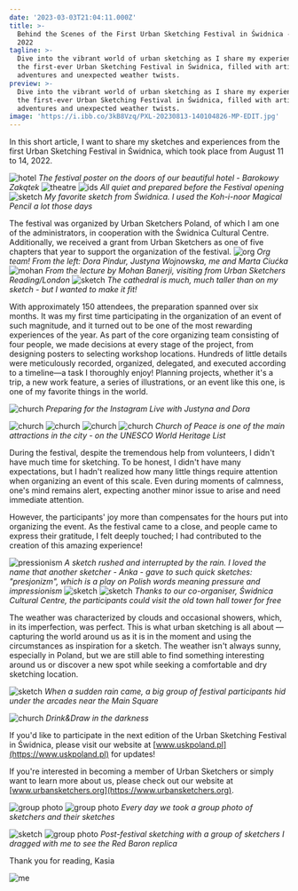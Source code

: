 ```yaml
---
date: '2023-03-03T21:04:11.000Z'
title: >-
  Behind the Scenes of the First Urban Sketching Festival in Świdnica - August
  2022
tagline: >-
  Dive into the vibrant world of urban sketching as I share my experiences from
  the first-ever Urban Sketching Festival in Świdnica, filled with artistic
  adventures and unexpected weather twists.
preview: >-
  Dive into the vibrant world of urban sketching as I share my experiences from
  the first-ever Urban Sketching Festival in Świdnica, filled with artistic
  adventures and unexpected weather twists.
image: 'https://i.ibb.co/3kB8Vzq/PXL-20230813-140104826-MP-EDIT.jpg'
---
```


In this short article, I want to share my sketches and experiences from the first Urban Sketching Festival in Świdnica, which took place from August 11 to 14, 2022.

![hotel](https://i.ibb.co/DbTh32w/IMG-20220811-135911-890.jpg "hotel")
*The festival poster on the doors of our beautiful hotel - Barokowy Zakątek*
![theatre](https://i.ibb.co/VDVRVC0/PXL-20220812-131613935.jpg "theatre")
![ids](https://i.ibb.co/hWtMqqz/PXL-20220811-120950955.jpg "ids")
*All quiet and prepared before the Festival opening*
![sketch](https://i.ibb.co/Qc4TTV5/PSX-20220921-151302.jpg "sketch")
*My favorite sketch from Świdnica. I used the Koh-i-noor Magical Pencil a lot those days*

The festival was organized by Urban Sketchers Poland, of which I am one of the administrators, in cooperation with the Świdnica Cultural Centre. Additionally, we received a grant from Urban Sketchers as one of five chapters that year to support the organization of the festival.
![org](https://i.ibb.co/mJLfXFZ/FB-IMG-1660581727340.jpg "org")
*Org team! From the left: Dora Pindur, Justyna Wojnowska, me and Marta Ciućka*
![mohan](https://i.ibb.co/KwqvfhR/PSX-20220815-180019.jpg "mohan")
*From the lecture by Mohan Banerji, visiting from Urban Sketchers Reading/London*
![sketch](https://i.ibb.co/bF8ffsb/PSX-20220815-180134.jpg "sketch")
*The cathedral is much, much taller than on my sketch - but I wanted to make it fit!*

With approximately 150 attendees, the preparation spanned over six months. It was my first time participating in the organization of an event of such magnitude, and it turned out to be one of the most rewarding experiences of the year. As part of the core organizing team consisting of four people, we made decisions at every stage of the project, from designing posters to selecting workshop locations. Hundreds of little details were meticulously recorded, organized, delegated, and executed according to a timeline—a task I thoroughly enjoy! Planning projects, whether it's a trip, a new work feature, a series of illustrations, or an event like this one, is one of my favorite things in the world.

![church](https://i.ibb.co/KctNkBN/PXL-20220812-155832013.jpg "church")
*Preparing for the Instagram Live with Justyna and Dora*

![church](https://i.ibb.co/YZHqyxr/PSX-20220815-175739.jpg "church")
![church](https://i.ibb.co/4WptL9S/PSX-20220815-175721.jpg "church")
![church](https://i.ibb.co/XpbWrW2/PSX-20220815-175804.jpg "church")
![church](https://i.ibb.co/QNXgQQc/PSX-20220819-121016.jpg "church")
*Church of Peace is one of the main attractions in the city - on the UNESCO World Heritage List*

During the festival, despite the tremendous help from volunteers, I didn't have much time for sketching. To be honest, I didn't have many expectations, but I hadn't realized how many little things require attention when organizing an event of this scale. Even during moments of calmness, one's mind remains alert, expecting another minor issue to arise and need immediate attention.

However, the participants' joy more than compensates for the hours put into organizing the event. As the festival came to a close, and people came to express their gratitude, I felt deeply touched; I had contributed to the creation of this amazing experience!

![pressionism](https://i.ibb.co/HK88PGZ/PSX-20220815-180210.jpg "pressionism")
*A sketch rushed and interrupted by the rain. I loved the name that another sketcher - Anka - gave to such quick sketches: "presjonizm", which is a play on Polish words meaning pressure and impressionism*
![sketch](https://i.ibb.co/k0yz0cm/PSX-20220815-180057.jpg "sketch")
![sketch](https://i.ibb.co/V9dgyhd/PSX-20221223-225239.jpg "sketch")
*Thanks to our co-organiser, Świdnica Cultural Centre, the participants could visit the old town hall tower for free*

The weather was characterized by clouds and occasional showers, which, in its imperfection, was perfect. This is what urban sketching is all about — capturing the world around us as it is in the moment and using the circumstances as inspiration for a sketch. The weather isn't always sunny, especially in Poland, but we are still able to find something interesting around us or discover a new spot while seeking a comfortable and dry sketching location.

![sketch](https://i.ibb.co/s5BsqnP/PSX-20220815-180230.jpg "sketch")
*When a sudden rain came, a big group of festival participants hid under the arcades near the Main Square*

![church](https://i.ibb.co/hDyr11W/PSX-20220815-180535.jpg "church")
*Drink&Draw in the darkness*

If you'd like to participate in the next edition of the Urban Sketching Festival in Świdnica, please visit our website at [www.uskpoland.pl](https://www.uskpoland.pl) for updates!

If you're interested in becoming a member of Urban Sketchers or simply want to learn more about us, please check out our website at [www.urbansketchers.org](https://www.urbansketchers.org).

![group photo](https://i.ibb.co/ySjZJv0/PSX-20230121-223742.jpg "group photo")
![group photo](https://i.ibb.co/0qFvQ10/PXL-20220812-173704415.jpg "group photo")
*Every day we took a group photo of sketchers and their sketches*

![sketch](https://i.ibb.co/92JJM3L/PSX-20220815-180357.jpg "sketch")
![group photo](https://i.ibb.co/Wy6D1rn/PSX-20220815-180645.jpg "group photo")
*Post-festival sketching with a group of sketchers I dragged with me to see the Red Baron replica*

Thank you for reading,
Kasia

![me](https://i.ibb.co/0nqdLMv/PSX-20221212-173909-1-1.jpg "me")
